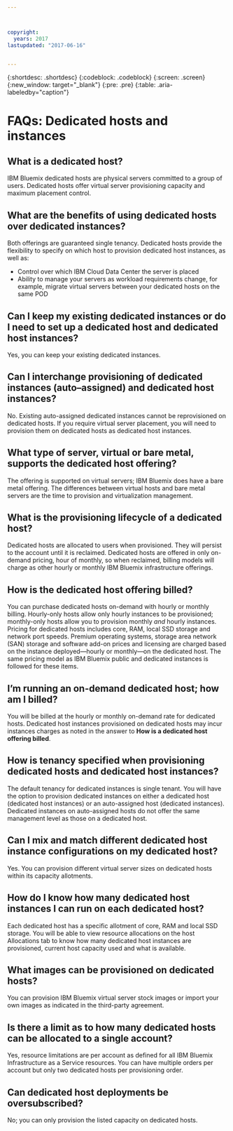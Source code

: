 ```yaml
---



copyright:
  years: 2017
lastupdated: "2017-06-16"


---
```


{:shortdesc: .shortdesc}
{:codeblock: .codeblock}
{:screen: .screen}
{:new_window: target="_blank"}
{:pre: .pre}
{:table: .aria-labeledby="caption"}


# FAQs: Dedicated hosts and instances

## What is a dedicated host?
IBM Bluemix dedicated hosts are physical servers committed to a group of users. Dedicated hosts offer virtual server provisioning capacity and maximum placement control.

## What are the benefits of using dedicated hosts over dedicated instances?
Both offerings are guaranteed single tenancy. Dedicated hosts provide the flexibility to specify on which host to provision dedicated host instances, as well as: 
   * Control over which IBM Cloud Data Center the server is placed
   * Ability to manage your servers as workload requirements change, for example, migrate virtual servers between your dedicated hosts on the same POD

## Can I keep my existing dedicated instances or do I need to set up a dedicated host and dedicated host instances?
Yes, you can keep your existing dedicated instances. 

## Can I interchange provisioning of dedicated instances (auto–assigned) and dedicated host instances?
No. Existing auto-assigned dedicated instances cannot be reprovisioned on dedicated hosts. If you require virtual server placement, you will need to provision them on dedicated hosts as dedicated host instances.

## What type of server, virtual or bare metal, supports the dedicated host offering?
The offering is supported on virtual servers; IBM Bluemix does have a bare metal offering. The differences between virtual hosts and bare metal servers are the time to provision and virtualization management.

## What is the provisioning lifecycle of a dedicated host?
Dedicated hosts are allocated to users when provisioned. They will persist to the account until it is reclaimed. Dedicated hosts are offered in only on-demand pricing, hour of monthly, so when reclaimed, billing models will charge as other hourly or monthly IBM Bluemix infrastructure offerings.

## How is the dedicated host offering billed?
You can purchase dedicated hosts on-demand with hourly or monthly billing. Hourly-only hosts allow only hourly instances to be provisioned; monthly-only hosts allow you to provision monthly *and* hourly instances. Pricing for dedicated hosts includes core, RAM, local SSD storage and network port speeds. Premium operating systems, storage area network (SAN) storage and software add-on prices and licensing are charged based on the instance deployed—hourly or monthly—on the dedicated host. The same pricing model as IBM Bluemix public and dedicated instances is followed for these items.

## I’m running an on-demand dedicated host; how am I billed?
You will be billed at the hourly or monthly on-demand rate for dedicated hosts. Dedicated host instances provisioned on dedicated hosts may incur instances charges as noted in the answer to **How is a dedicated host offering billed**.

## How is tenancy specified when provisioning dedicated hosts and dedicated host instances?
The default tenancy for dedicated instances is single tenant. You will have the option to provision dedicated instances on either a dedicated host (dedicated host instances) or an auto-assigned host (dedicated instances). Dedicated instances on auto-assigned hosts do not offer the same management level as those on a dedicated host.

## Can I mix and match different dedicated host instance configurations on my dedicated host?
Yes. You can provision different virtual server sizes on dedicated hosts within its capacity allotments.

## How do I know how many dedicated host instances I can run on each dedicated host?
Each dedicated host has a specific allotment of core, RAM and local SSD storage. You will be able to view resource allocations on the host Allocations tab to know how many dedicated host instances are provisioned, current host capacity used and what is available.

## What images can be provisioned on dedicated hosts?
You can provision IBM Bluemix virtual server stock images or import your own images as indicated in the third-party agreement.

## Is there a limit as to how many dedicated hosts can be allocated to a single account?
Yes, resource limitations are per account as defined for all IBM Bluemix Infrastructure as a Service resources. You can have multiple orders per account but only two dedicated hosts per provisioning order.

## Can dedicated host deployments be oversubscribed?
No; you can only provision the listed capacity on dedicated hosts.

